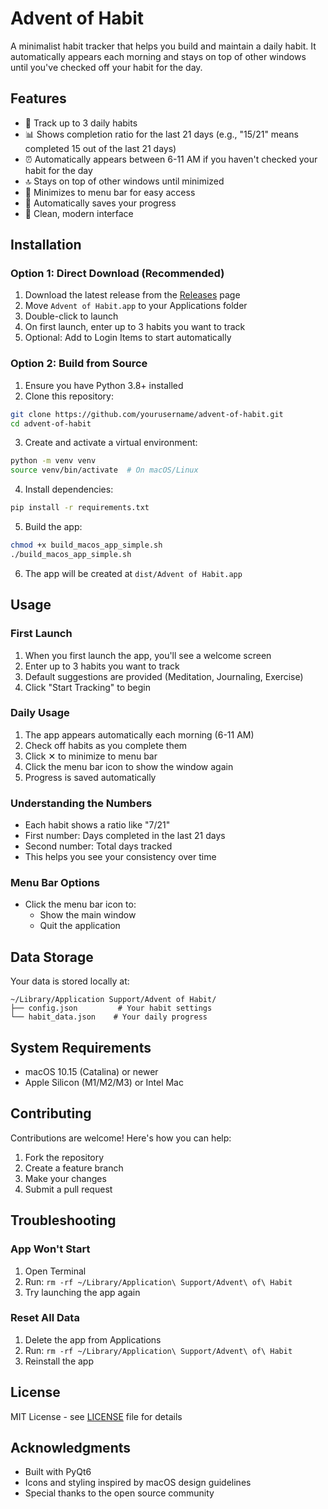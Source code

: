 # Advent of Habit

A minimalist habit tracker that helps you build and maintain a daily habit. It automatically appears each morning and stays on top of other windows until you've checked off your habit for the day.

## Features

- 🎯 Track up to 3 daily habits
- 📊 Shows completion ratio for the last 21 days (e.g., "15/21" means completed 15 out of the last 21 days)
- ⏰ Automatically appears between 6-11 AM if you haven't checked your habit for the day
- 🔝 Stays on top of other windows until minimized
- 🔄 Minimizes to menu bar for easy access
- 💾 Automatically saves your progress
- 🎨 Clean, modern interface

## Installation

### Option 1: Direct Download (Recommended)
1. Download the latest release from the [Releases](../../releases) page
2. Move `Advent of Habit.app` to your Applications folder
3. Double-click to launch
4. On first launch, enter up to 3 habits you want to track
5. Optional: Add to Login Items to start automatically

### Option 2: Build from Source
1. Ensure you have Python 3.8+ installed
2. Clone this repository:
```bash
git clone https://github.com/yourusername/advent-of-habit.git
cd advent-of-habit
```

3. Create and activate a virtual environment:
```bash
python -m venv venv
source venv/bin/activate  # On macOS/Linux
```

4. Install dependencies:
```bash
pip install -r requirements.txt
```

5. Build the app:
```bash
chmod +x build_macos_app_simple.sh
./build_macos_app_simple.sh
```

6. The app will be created at `dist/Advent of Habit.app`

## Usage

### First Launch
1. When you first launch the app, you'll see a welcome screen
2. Enter up to 3 habits you want to track
3. Default suggestions are provided (Meditation, Journaling, Exercise)
4. Click "Start Tracking" to begin

### Daily Usage
1. The app appears automatically each morning (6-11 AM)
2. Check off habits as you complete them
3. Click ✕ to minimize to menu bar
4. Click the menu bar icon to show the window again
5. Progress is saved automatically

### Understanding the Numbers
- Each habit shows a ratio like "7/21"
- First number: Days completed in the last 21 days
- Second number: Total days tracked
- This helps you see your consistency over time

### Menu Bar Options
- Click the menu bar icon to:
  - Show the main window
  - Quit the application

## Data Storage

Your data is stored locally at:
```
~/Library/Application Support/Advent of Habit/
├── config.json         # Your habit settings
└── habit_data.json    # Your daily progress
```

## System Requirements

- macOS 10.15 (Catalina) or newer
- Apple Silicon (M1/M2/M3) or Intel Mac

## Contributing

Contributions are welcome! Here's how you can help:

1. Fork the repository
2. Create a feature branch
3. Make your changes
4. Submit a pull request

## Troubleshooting

### App Won't Start
1. Open Terminal
2. Run: `rm -rf ~/Library/Application\ Support/Advent\ of\ Habit`
3. Try launching the app again

### Reset All Data
1. Delete the app from Applications
2. Run: `rm -rf ~/Library/Application\ Support/Advent\ of\ Habit`
3. Reinstall the app

## License

MIT License - see [LICENSE](LICENSE) file for details

## Acknowledgments

- Built with PyQt6
- Icons and styling inspired by macOS design guidelines
- Special thanks to the open source community 